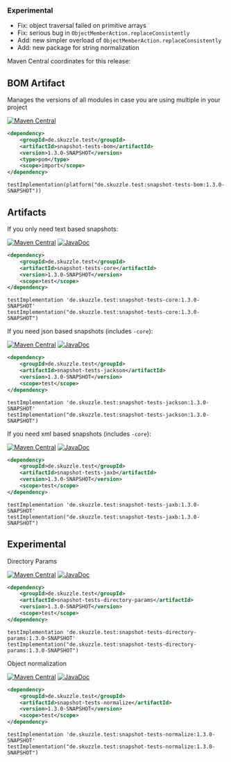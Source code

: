 ### Experimental
* Fix: object traversal failed on primitive arrays
* Fix: serious bug in `ObjectMemberAction.replaceConsistently`
* Add: new simpler overload of `ObjectMemberAction.replaceConsistently`
* Add: new package for string normalization

Maven Central coordinates for this release:

## BOM Artifact
Manages the versions of all modules in case you are using multiple in your project

[![Maven Central](https://img.shields.io/static/v1?label=MavenCentral&message=1.3.0-SNAPSHOT&color=blue)](https://search.maven.org/artifact/de.skuzzle.test/snapshot-tests-bom/1.3.0-SNAPSHOT/jar)

```xml
<dependency>
    <groupId>de.skuzzle.test</groupId>
    <artifactId>snapshot-tests-bom</artifactId>
    <version>1.3.0-SNAPSHOT</version>
    <type>pom</type>
    <scope>import</scope>
</dependency>
```

```
testImplementation(platform("de.skuzzle.test:snapshot-tests-bom:1.3.0-SNAPSHOT"))
```

## Artifacts
If you only need text based snapshots:

[![Maven Central](https://img.shields.io/static/v1?label=MavenCentral&message=1.3.0-SNAPSHOT&color=blue)](https://search.maven.org/artifact/de.skuzzle.test/snapshot-tests-core/1.3.0-SNAPSHOT/jar) [![JavaDoc](https://img.shields.io/static/v1?label=JavaDoc&message=1.3.0-SNAPSHOT&color=orange)](http://www.javadoc.io/doc/de.skuzzle.test/snapshot-tests-core/1.3.0-SNAPSHOT)

```xml
<dependency>
    <groupId>de.skuzzle.test</groupId>
    <artifactId>snapshot-tests-core</artifactId>
    <version>1.3.0-SNAPSHOT</version>
    <scope>test</scope>
</dependency>
```

```
testImplementation 'de.skuzzle.test:snapshot-tests-core:1.3.0-SNAPSHOT'
testImplementation("de.skuzzle.test:snapshot-tests-core:1.3.0-SNAPSHOT")
```

If you need json based snapshots (includes `-core`):

[![Maven Central](https://img.shields.io/static/v1?label=MavenCentral&message=1.3.0-SNAPSHOT&color=blue)](https://search.maven.org/artifact/de.skuzzle.test/snapshot-tests-jackson/1.3.0-SNAPSHOT/jar) [![JavaDoc](https://img.shields.io/static/v1?label=JavaDoc&message=1.3.0-SNAPSHOT&color=orange)](http://www.javadoc.io/doc/de.skuzzle.test/snapshot-tests-jackson/1.3.0-SNAPSHOT)

```xml
<dependency>
    <groupId>de.skuzzle.test</groupId>
    <artifactId>snapshot-tests-jackson</artifactId>
    <version>1.3.0-SNAPSHOT</version>
    <scope>test</scope>
</dependency>
```

```
testImplementation 'de.skuzzle.test:snapshot-tests-jackson:1.3.0-SNAPSHOT'
testImplementation("de.skuzzle.test:snapshot-tests-jackson:1.3.0-SNAPSHOT")
```

If you need xml based snapshots (includes `-core`):

[![Maven Central](https://img.shields.io/static/v1?label=MavenCentral&message=1.3.0-SNAPSHOT&color=blue)](https://search.maven.org/artifact/de.skuzzle.test/snapshot-tests-jaxb/1.3.0-SNAPSHOT/jar) [![JavaDoc](https://img.shields.io/static/v1?label=JavaDoc&message=1.3.0-SNAPSHOT&color=orange)](http://www.javadoc.io/doc/de.skuzzle.test/snapshot-tests-jaxb/1.3.0-SNAPSHOT)

```xml
<dependency>
    <groupId>de.skuzzle.test</groupId>
    <artifactId>snapshot-tests-jaxb</artifactId>
    <version>1.3.0-SNAPSHOT</version>
    <scope>test</scope>
</dependency>
```

```
testImplementation 'de.skuzzle.test:snapshot-tests-jaxb:1.3.0-SNAPSHOT'
testImplementation("de.skuzzle.test:snapshot-tests-jaxb:1.3.0-SNAPSHOT")
```

## Experimental
Directory Params

[![Maven Central](https://img.shields.io/static/v1?label=MavenCentral&message=1.3.0-SNAPSHOT&color=blue)](https://search.maven.org/artifact/de.skuzzle.test/snapshot-tests-directory-params/1.3.0-SNAPSHOT/jar) [![JavaDoc](https://img.shields.io/static/v1?label=JavaDoc&message=1.3.0-SNAPSHOT&color=orange)](http://www.javadoc.io/doc/de.skuzzle.test/snapshot-tests-directory-params/1.3.0-SNAPSHOT)

```xml
<dependency>
    <groupId>de.skuzzle.test</groupId>
    <artifactId>snapshot-tests-directory-params</artifactId>
    <version>1.3.0-SNAPSHOT</version>
    <scope>test</scope>
</dependency>
```

```
testImplementation 'de.skuzzle.test:snapshot-tests-directory-params:1.3.0-SNAPSHOT'
testImplementation("de.skuzzle.test:snapshot-tests-directory-params:1.3.0-SNAPSHOT")
```

Object normalization

[![Maven Central](https://img.shields.io/static/v1?label=MavenCentral&message=1.3.0-SNAPSHOT&color=blue)](https://search.maven.org/artifact/de.skuzzle.test/snapshot-tests-normalize/1.3.0-SNAPSHOT/jar) [![JavaDoc](https://img.shields.io/static/v1?label=JavaDoc&message=1.3.0-SNAPSHOT&color=orange)](http://www.javadoc.io/doc/de.skuzzle.test/snapshot-tests-normalize/1.3.0-SNAPSHOT)

```xml
<dependency>
    <groupId>de.skuzzle.test</groupId>
    <artifactId>snapshot-tests-normalize</artifactId>
    <version>1.3.0-SNAPSHOT</version>
    <scope>test</scope>
</dependency>
```

```
testImplementation 'de.skuzzle.test:snapshot-tests-normalize:1.3.0-SNAPSHOT'
testImplementation("de.skuzzle.test:snapshot-tests-normalize:1.3.0-SNAPSHOT")
```